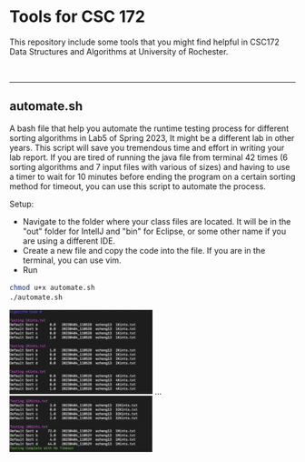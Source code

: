 # Tools for CSC 172

This repository include some tools that you might find helpful in CSC172 Data Structures and Algorithms at University of Rochester.

</br>

---

## automate.sh

A bash file that help you automate the runtime testing process for different sorting algorithms in Lab5 of Spring 2023, It might be a different lab in other years. This script will save you tremendous time and effort in writing your lab report. If you are tired of running the java file from terminal 42 times (6 sorting algorithms and 7 input files with various of sizes) and having to use a timer to wait for 10 minutes before ending the program on a certain sorting method for timeout, you can use this script to automate the process.

Setup:

- Navigate to the folder where your class files are located. It will be in the "out" folder for IntellJ and "bin" for Eclipse, or some other name if you are using a different IDE.
- Create a new file and copy the code into the file. If you are in the terminal, you can use vim.
- Run

```Bash
chmod u+x automate.sh
./automate.sh
```

<img src="./image/automate1.png" width=50% height=50%>
...
<img src="./image/automate2.png" width=50% height=50%>
